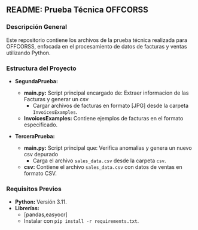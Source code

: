 ## README: Prueba Técnica OFFCORSS

### Descripción General

Este repositorio contiene los archivos de la prueba técnica realizada para OFFCORSS, enfocada en el procesamiento de datos de facturas y ventas utilizando Python.

### Estructura del Proyecto

* **SegundaPrueba:**
  * **main.py:** Script principal encargado de: Extraer informacion de las Facturas y generar un csv
    * Cargar archivos de facturas en formato [JPG] desde la carpeta `InvoicesExamples`.
  * **InvoicesExamples:** Contiene ejemplos de facturas en el formato especificado.

* **TerceraPrueba:**
  * **main.py:** Script principal que: Verifica anomalias y genera un nuevo csv depurado
    * Carga el archivo `sales_data.csv` desde la carpeta `csv`.
  * **csv:** Contiene el archivo `sales_data.csv` con datos de ventas en formato CSV.

### Requisitos Previos

* **Python:** Versión 3.11.
* **Librerías:**
  * [pandas,easyocr]
  * Instalar con `pip install -r requirements.txt`.


